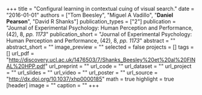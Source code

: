 +++
title = "Configural learning in contextual cuing of visual search."
date = "2016-01-01"
authors = ["Tom Beesley", "Miguel A Vadillo", "__Daniel Pearson__", "David R Shanks"]
publication_types = ["2"]
publication = "Journal of Experimental Psychology: Human Perception and Performance, (42), 8, _pp. 1173_"
publication_short = "Journal of Experimental Psychology: Human Perception and Performance, (42), 8, _pp. 1173_"
abstract = ""
abstract_short = ""
image_preview = ""
selected = false
projects = []
tags = []
url_pdf = "http://discovery.ucl.ac.uk/1476503/7/Shanks_Beesley%20et%20al%20FINAL%20HPP.pdf"
url_preprint = ""
url_code = ""
url_dataset = ""
url_project = ""
url_slides = ""
url_video = ""
url_poster = ""
url_source = "http://dx.doi.org/10.1037/xhp0000185"
math = true
highlight = true
[header]
image = ""
caption = ""
+++
